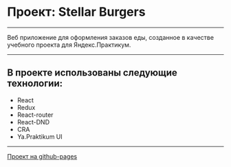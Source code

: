 # Проект: Stellar Burgers
---
Веб приложение для оформления заказов еды, созданное в качестве учебного проекта для Яндекс.Практикум.

---

## В проекте использованы следующие технологии:

+ React
+ Redux
+ React-router
+ React-DND
+ CRA
+ Ya.Praktikum UI
---
[Проект на github-pages](https://dvortsovs.github.io/react-burger/)